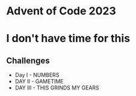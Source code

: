 # Advent of Code 2023

# I don't have time for this

## Challenges

* Day I - NUMBERS
* DAY II - GAMETIME
* DAY III - THIS GRINDS MY GEARS